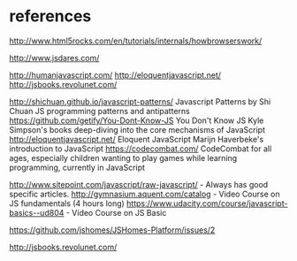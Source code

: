 # references

http://www.html5rocks.com/en/tutorials/internals/howbrowserswork/

http://www.jsdares.com/

http://humanjavascript.com/
http://eloquentjavascript.net/
http://jsbooks.revolunet.com/

http://shichuan.github.io/javascript-patterns/ Javascript Patterns by Shi Chuan JS programming patterns and antipatterns
https://github.com/getify/You-Dont-Know-JS You Don't Know JS Kyle Simpson's books deep-diving into the core mechanisms of JavaScript
http://eloquentjavascript.net/ Eloquent JavaScript Marijn Haverbeke's introduction to JavaScript
https://codecombat.com/ CodeCombat for all ages, especially children wanting to play games while learning programming, currently in JavaScript

http://www.sitepoint.com/javascript/raw-javascript/ - Always has good specific articles.
http://gymnasium.aquent.com/catalog - Video Course on JS fundamentals (4 hours long)
https://www.udacity.com/course/javascript-basics--ud804 - Video Course on JS Basic

https://github.com/jshomes/JSHomes-Platform/issues/2

http://jsbooks.revolunet.com/
